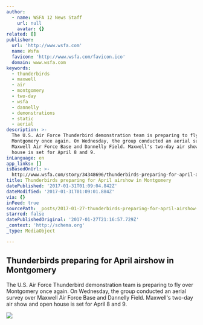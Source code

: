 ```yaml
---
author:
  - name: WSFA 12 News Staff
    url: null
    avatar: {}
related: []
publisher:
  url: 'http://www.wsfa.com'
  name: Wsfa
  favicon: 'http://www.wsfa.com/favicon.ico'
  domain: www.wsfa.com
keywords:
  - thunderbirds
  - maxwell
  - air
  - montgomery
  - two-day
  - wsfa
  - dannelly
  - demonstrations
  - static
  - aerial
description: >-
  The U.S. Air Force Thunderbird demonstration team is preparing to fly over
  Montgomery once again. On Wednesday, the group conducted an aerial survey over
  Maxwell Air Force Base and Dannelly Field. Maxwell's two-day air show and open
  house is set for April 8 and 9.
inLanguage: en
app_links: []
isBasedOnUrl: >-
  http://www.wsfa.com/story/34348696/thunderbirds-preparing-for-april-airshow-in-montgomery
title: Thunderbirds preparing for April airshow in Montgomery
datePublished: '2017-01-31T01:09:04.842Z'
dateModified: '2017-01-31T01:09:01.884Z'
via: {}
inFeed: true
sourcePath: _posts/2017-01-27-thunderbirds-preparing-for-april-airshow-in-montgomery.md
starred: false
datePublishedOriginal: '2017-01-27T21:16:57.729Z'
_context: 'http://schema.org'
_type: MediaObject

---
```

<article style=""><h1>Thunderbirds preparing for April airshow in Montgomery</h1><p>The U.S. Air Force Thunderbird demonstration team is preparing to fly over Montgomery once again. On Wednesday, the group conducted an aerial survey over Maxwell Air Force Base and Dannelly Field. Maxwell's two-day air show and open house is set for April 8 and 9.</p><img src="http://WSFA.images.worldnow.com/images/12990920_G.jpg" /></article>